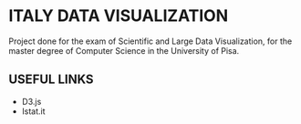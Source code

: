 # ITALY DATA VISUALIZATION

Project done for the exam of Scientific and Large Data Visualization, for the master degree of Computer Science in the University of Pisa.


## USEFUL LINKS
* D3.js
* Istat.it

